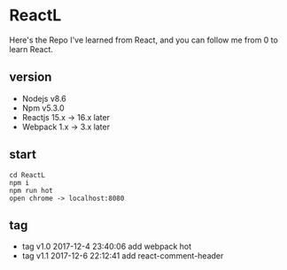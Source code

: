 # ReactL

Here's the Repo I've learned from React, and you can follow me from 0 to learn React.


## version

* Nodejs v8.6
* Npm v5.3.0
* Reactjs 15.x -> 16.x later
* Webpack 1.x -> 3.x later

## start

```
cd ReactL
npm i
npm run hot
open chrome -> localhost:8080

```
## tag

* tag v1.0 2017-12-4 23:40:06 add webpack hot
* tag v1.1 2017-12-6 22:12:41 add react-comment-header